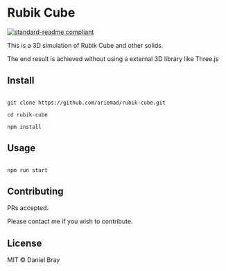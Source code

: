 # Rubik Cube

[![standard-readme compliant](https://img.shields.io/badge/readme%20style-standard-brightgreen.svg?style=flat-square)](https://github.com/RichardLitt/standard-readme)

This is a 3D simulation of Rubik Cube and other solids.

The end result is achieved without using a external 3D library like Three.js

## Install

```

git clone https://github.com/ariemad/rubik-cube.git

cd rubik-cube

npm install

```

## Usage

```

npm run start

```

## Contributing

PRs accepted.

Please contact me if you wish to contribute.

## License

MIT © Daniel Bray
